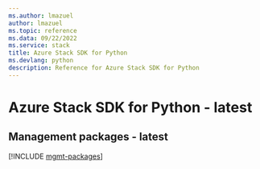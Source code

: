 ```yaml
---
ms.author: lmazuel
author: lmazuel
ms.topic: reference
ms.data: 09/22/2022
ms.service: stack
title: Azure Stack SDK for Python
ms.devlang: python
description: Reference for Azure Stack SDK for Python
---
```

# Azure Stack SDK for Python - latest

## Management packages - latest
[!INCLUDE [mgmt-packages](stack-mgmt-index.md)]